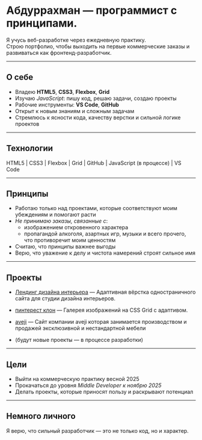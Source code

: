 # Абдуррахман — программист с принципами.

Я учусь веб-разработке через ежедневную практику.  
Строю портфолио, чтобы выходить на первые коммерческие заказы и развиваться как фронтенд-разработчик.

---

## О себе

- Владею **HTML5**, **CSS3**, **Flexbox**, **Grid**
- Изучаю *JavaScript*: пишу код, решаю задачи, создаю проекты
- Рабочие инструменты: **VS Code**, **GitHub**
- Открыт к новым знаниям и сложным задачам
- Стремлюсь к ясности кода, качеству верстки и сильной логике проектов

---

## Технологии

HTML5 | CSS3 | Flexbox | Grid | GitHub | JavaScript (в процессе) | VS Code

---

## Принципы

- Работаю только над проектами, которые соответствуют моим убеждениям и помогают расти
- *Не принимаю заказы, связанные с*:
  - изображением откровенного характера
  - пропагандой алкоголя, азартных игр, музыки и всего прочего, что противоречит моим ценностям
- Считаю, что принципы важнее выгоды
- Верю, что уважение к делу и чистота намерений строят сильное имя

---

## Проекты


- [Лендинг дизайна интерьера]( https://abdurrahman0167.github.io/interior-design-landing/) — Адаптивная вёрстка одностраничного сайта для студии дизайна интерьеров.

- [пинтерест клон](https://abdurrahman0167.github.io/pinterest-mini-clone/) — Галерея изображений на CSS Grid с адаптивом.
- [aveji](https://github.com/Abdurrahman0167/urniture-ordering-site/blob/main/README.md) — Сайт компании aveji которая занимается производством и продажей эксклюзивной
и нестандартной мебели

- (будут новые проекты — в процессе разработки)

---

## Цели

- Выйти на коммерческую практику весной 2025  
- Прокачаться до уровня *Middle Developer к ноябрю 2025*  
- Делать проекты, которые приносят пользу и раскрывают потенциал

---


## Немного личного

Я верю, что сильный разработчик — это не только код, но и характер.
